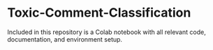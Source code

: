 # Toxic-Comment-Classification

Included in this repository is a Colab notebook with all relevant code, documentation, and environment setup.

